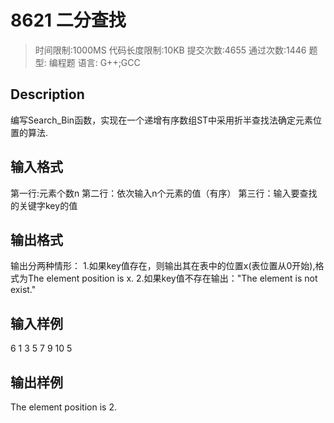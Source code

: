 # 8621 二分查找
>时间限制:1000MS  代码长度限制:10KB
提交次数:4655 通过次数:1446
题型: 编程题   语言: G++;GCC

## Description 
编写Search_Bin函数，实现在一个递增有序数组ST中采用折半查找法确定元素位置的算法.


## 输入格式
第一行:元素个数n 
第二行：依次输入n个元素的值（有序） 
第三行：输入要查找的关键字key的值


## 输出格式
输出分两种情形： 
1.如果key值存在，则输出其在表中的位置x(表位置从0开始),格式为The element position is x. 
2.如果key值不存在输出："The element is not exist."


## 输入样例
6
1 3 5 7 9 10
5


## 输出样例
The element position is 2.